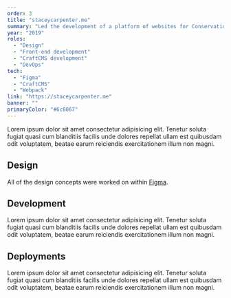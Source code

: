 ```yaml
---
order: 3
title: "staceycarpenter.me"
summary: "Led the development of a platform of websites for Conservation Legacy, an organization that supports local conservation services across the US."
year: "2019"
roles:
  - "Design"
  - "Front-end development"
  - "CraftCMS development"
  - "DevOps"
tech:
  - "Figma"
  - "CraftCMS"
  - "Webpack"
link: "https://staceycarpenter.me"
banner: ""
primaryColor: "#6c8067"
---
```

Lorem ipsum dolor sit amet consectetur adipisicing elit. Tenetur soluta fugiat quasi cum blanditiis facilis unde dolores repellat ullam est quibusdam odit voluptatem, beatae earum reiciendis exercitationem illum non magni.

## Design

All of the design concepts were worked on within [Figma]().

## Development

Lorem ipsum dolor sit amet consectetur adipisicing elit. Tenetur soluta fugiat quasi cum blanditiis facilis unde dolores repellat ullam est quibusdam odit voluptatem, beatae earum reiciendis exercitationem illum non magni.

## Deployments

Lorem ipsum dolor sit amet consectetur adipisicing elit. Tenetur soluta fugiat quasi cum blanditiis facilis unde dolores repellat ullam est quibusdam odit voluptatem, beatae earum reiciendis exercitationem illum non magni.
